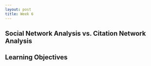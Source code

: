 ```yaml
---
layout: post
title: Week 6
---
```


## Social Network Analysis vs. Citation Network Analysis 



## Learning Objectives




